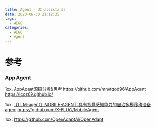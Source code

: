 ```yaml
---
title: Agent - UI-assistants
date: 2023-06-30 21:12:35
tags:
  - AIGC
categories: 
  - AIGC
  - Agent  
---
```


<p></p>
<!-- more -->


# 参考
### App Agent 
1xx. [AppAgent源码分析&思考](https://zhuanlan.zhihu.com/p/677071947)
https://github.com/mnotgod96/AppAgent
https://icoz69.github.io/


1xx. [【LLM-agent】MOBILE-AGENT: 具有视觉感知能力的自治多模移动设备agent](https://zhuanlan.zhihu.com/p/681424409)
   https://github.com/X-PLUG/MobileAgent



1xx. https://github.com/OpenAdaptAI/OpenAdapt

